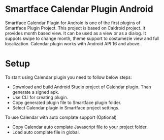 Smartface Calendar Plugin Android
===================

Smartface Calendar Plugin for Android is one of the first plugins of Smartface Plugin Project. This project is based on Caldroid project. It provides month based view. It can be used as a view or as a dialog. It suppots swipe to change month, theme support to costumezie view and full localization. Calendar plugin works with Android API 16 and above.

Setup
=====

To start using Calendar plugin you need to follow below steps:

 - Download and build Android Studio project of Calendar plugin. Than generate a signed apk.
 - Use CLI for creating plugin.
 - Copy generated plugin file to Smartface plugin folder.
 - Select Calendar plugin in Smartface project settings.

To use Calendar with auto complate support (Optional)

 - Copy Calendar auto complate Javascript file to your project folder.
 - Load auto complate file in global.
